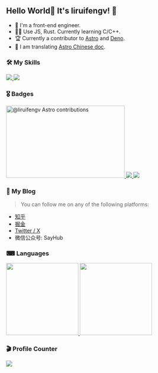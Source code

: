 ## Hello World🎉 It's liruifengv! 👋

- 👨 I'm a front-end engineer.
- 👨‍💻 Use JS, Rust. Currently learning C/C++.
- 🏆 Currently a contributor to [Astro](https://github.com/withastro) and [Deno](https://github.com/denoland). 
- 🚀 I am translating [Astro Chinese doc](https://docs.astro.build/zh-cn/getting-started/).

### 🛠 My Skills

<a href="https://sayhub.me#gh-light-mode-only">
  <img src="https://skillicons.dev/icons?i=html,css,js,ts,rust,c,deno,nodejs,react,vue,astro,svelte,nextjs,tauri,electron,express,actix,tailwind,vite,webpack,rollupjs,git,linux,md,vim,vscode,postgres,nginx,github,vercel&theme=light" />
</a>

<a href="https://sayhub.me#gh-dark-mode-only">
  <img src="https://skillicons.dev/icons?i=html,css,js,ts,rust,c,deno,nodejs,react,vue,astro,svelte,nextjs,tauri,electron,express,actix,tailwind,vite,webpack,rollupjs,git,linux,md,vim,vscode,postgres,nginx,github,vercel&theme=dark" />
</a>

### 🎖 Badges

<a href="https://astro.badg.es/contributor/liruifengv/">
  <img src="https://astro.badg.es/v2/contributor/liruifengv.svg" alt="@liruifengv Astro contributions" width="320" height="195">
</a>
<a href="https://github.com/liruifengv#gh-dark-mode-only">
  <img src="https://github-readme-stats-one-mu-82.vercel.app/api?username=liruifengv&show_icons=true&theme=vue-dark&border_color=42b973#gh-dark-mode-only" />
</a>
<a href="https://github.com/liruifengv#gh-light-mode-only">
  <img src="https://github-readme-stats-one-mu-82.vercel.app/api?username=liruifengv&show_icons=true&icon_color=805AD5&text_color=718096&bg_color=ffffff#gh-light-mode-only" />
</a>

### 📖 My Blog
> You can follow me on any of the following platforms:
- <a href="https://www.zhihu.com/people/liruifengv">知乎</a>
- <a href="https://juejin.cn/user/237150239994471">掘金</a>
- <a href="https://twitter.com/liruifengv">Twitter / X</a>
- 微信公众号: SayHub

### ⌨ Languages
<a href="https://github.com/liruifengv#gh-light-mode-only">
  <img height="195" src="https://github-readme-stats-one-mu-82.vercel.app/api/top-langs/?username=liruifengv&layout=compact&langs_count=8&bg_color=ffffff#gh-light-mode-only"">
</a>

<a href="https://github.com/liruifengv#gh-dark-mode-only">
  <img height="195" src="https://github-readme-stats-one-mu-82.vercel.app/api/top-langs/?username=liruifengv&layout=compact&langs_count=8&bg_color=233140&border_color=42b973&theme=vue-dark#gh-dark-mode-only"">
</a>

### 🎬 Profile Counter
![](https://profile-counter.glitch.me/liruifengv/count.svg)



